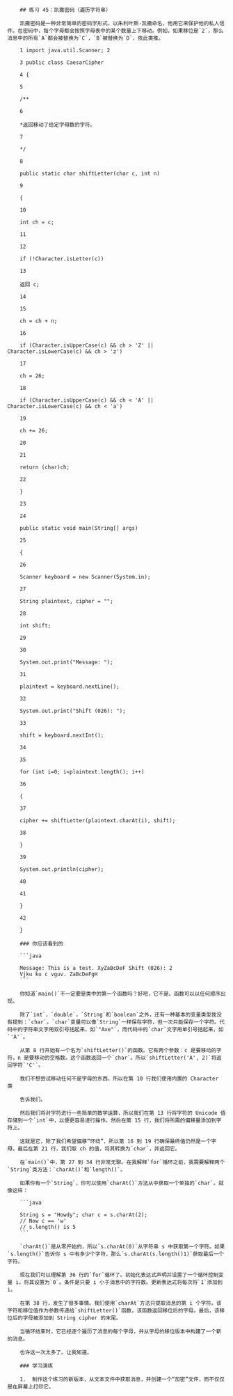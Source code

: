         ## 练习 45：凯撒密码（遍历字符串）

        凯撒密码是一种非常简单的密码学形式，以朱利叶斯·凯撒命名，他用它来保护他的私人信件。在密码中，每个字母都会按照字母表中的某个数量上下移动。例如，如果移位是`2`，那么消息中的所有`A`都会被替换为`C`，`B`被替换为`D`，依此类推。

        1 import java.util.Scanner; 2

        3 public class CaesarCipher

        4 {

        5

        /**

        6

        *返回移动了给定字母数的字符。

        7

        */

        8

        public static char shiftLetter(char c, int n)

        9

        {

        10

        int ch = c;

        11

        12

        if (!Character.isLetter(c))

        13

        返回 c;

        14

        15

        ch = ch + n;

        16

        if (Character.isUpperCase(c) && ch > 'Z' || Character.isLowerCase(c) && ch > 'z')

        17

        ch ­= 26;

        18

        if (Character.isUpperCase(c) && ch < 'A' || Character.isLowerCase(c) && ch < 'a')

        19

        ch += 26;

        20

        21

        return (char)ch;

        22

        }

        23

        24

        public static void main(String[] args)

        25

        {

        26

        Scanner keyboard = new Scanner(System.in);

        27

        String plaintext, cipher = "";

        28

        int shift;

        29

        30

        System.out.print("Message: ");

        31

        plaintext = keyboard.nextLine();

        32

        System.out.print("Shift (0­26): ");

        33

        shift = keyboard.nextInt();

        34

        35

        for (int i=0; i<plaintext.length(); i++)

        36

        {

        37

        cipher += shiftLetter(plaintext.charAt(i), shift);

        38

        }

        39

        System.out.println(cipher);

        40

        41

        }

        42

        }

        ### 你应该看到的

        ```java

        Message: This is a test. XyZaBcDeF Shift (0­26): 2
        Vjku ku c vguv. ZaBcDeFgH
        ```

        你知道`main()`不一定要是类中的第一个函数吗？好吧，它不是。函数可以以任何顺序出现。

        除了`int`，`double`，`String`和`boolean`之外，还有一种基本的变量类型我没有提到：`char`。`char`变量可以像`String`一样保存字符，但一次只能保存一个字符。代码中的字符串文字用双引号括起来，如`"Axe"`，而代码中的`char`文字用单引号括起来，如`'A'`。

        从第 8 行开始有一个名为`shiftLetter()`的函数。它有两个参数：c 是要移动的字符，n 是要移动的空格数。这个函数返回一个`char`。所以`shiftLetter('A', 2)`将返回字符`'C'`。

        我们不想尝试移动任何不是字母的东西，所以在第 10 行我们使用内置的 Character 类

        告诉我们。

        然后我们将对字符进行一些简单的数学运算，所以我们在第 13 行将字符的 Unicode 值存储到一个`int`中，以便更容易进行操作。然后在第 15 行，我们将所需的偏移量添加到字符上。

        这就是它，除了我们希望偏移“环绕”，所以第 16 到 19 行确保最终值仍然是一个字母。最后在第 21 行，我们取 ch 的值，将其转换为`char`，并返回它。

        在`main()`中，第 27 到 34 行非常无聊。在我解释`for`循环之前，我需要解释两个`String`类方法：`charAt()`和`length()`。

        如果你有一个`String`，你可以使用`charAt()`方法从中获取一个单独的`char`。就像这样：

        ```java

        String s = "Howdy"; char c = s.charAt(2);
        // Now c == 'w'
        // s.length() is 5
        ```

        `charAt()`是从零开始的，所以`s.charAt(0)`从字符串 s 中获取第一个字符。如果`s.length()`告诉你 s 中有多少个字符，那么`s.charAt(s.length()­1)`获取最后一个字符。

        现在我们可以理解第 36 行的`for`循环了。初始化表达式声明并设置了一个循环控制变量 i，将其设置为`0`。条件是只要 i 小于消息中的字符数。更新表达式将每次将`1`添加到 i。

        在第 38 行，发生了很多事情。我们使用`charAt`方法只提取消息的第 i 个字符。该字符和移位值作为参数传递给`shiftLetter()`函数，该函数返回移位后的字母。最后，该移位后的字母被添加到 String cipher 的末尾。

        当循环结束时，它已经逐个遍历了消息的每个字母，并从字母的移位版本中构建了一个新的消息。

        也许这一次太多了。让我知道。

        ### 学习演练

        1.  制作这个练习的新版本，从文本文件中获取消息，并创建一个“加密”文件，而不仅仅是在屏幕上打印它。

